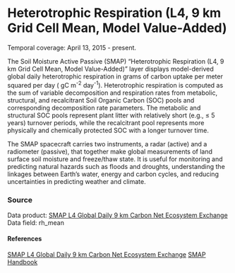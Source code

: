 # Heterotrophic Respiration (L4, 9 km Grid Cell Mean, Model Value-Added) 
Temporal coverage: April 13, 2015 - present.

The Soil Moisture Active Passive (SMAP) “Heterotrophic Respiration (L4, 9 km Grid Cell Mean, Model Value-Added)” layer displays model-derived global daily heterotrophic respiration in grams of carbon uptake per meter squared per day ( gC m<sup>-2</sup> day<sup>-1</sup>).  Heterotrophic respiration is computed as the sum of variable decomposition and respiration rates from metabolic, structural, and recalcitrant Soil Organic Carbon (SOC) pools and corresponding decomposition rate parameters. The metabolic and structural SOC pools represent plant litter with relatively short (e.g., ≤ 5 years) turnover periods, while the recalcitrant pool represents more physically and chemically protected SOC with a longer turnover time.

The SMAP spacecraft carries two instruments, a radar (active) and a radiometer (passive), that together make global measurements of land surface soil moisture and freeze/thaw state. It is useful for monitoring and predicting natural hazards such as floods and droughts, understanding the linkages between Earth’s water, energy and carbon cycles, and reducing uncertainties in predicting weather and climate.

### Source
Data product: [SMAP L4 Global Daily 9 km Carbon Net Ecosystem Exchange](https://nsidc.org/data/spl4cmdl/)
Data field: rh_mean
#### References
[SMAP L4 Global Daily 9 km Carbon Net Ecosystem Exchange](https://nsidc.org/data/spl4cmdl/)
[SMAP Handbook](https://smap.jpl.nasa.gov/files/smap2/SMAP_Handbook_FINAL_1_JULY_2014_Web.pdf)
